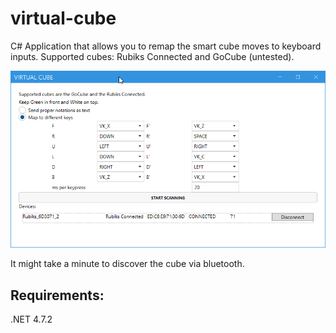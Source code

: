 # virtual-cube

C# Application that allows you to remap the smart cube moves to keyboard inputs.
Supported cubes: Rubiks Connected and GoCube (untested).

![Screenshot](https://raw.githubusercontent.com/ExcuseMi/virtual-cube/master/Virtual%20Cube.png)

It might take a minute to discover the cube via bluetooth.

## Requirements:
.NET 4.7.2
